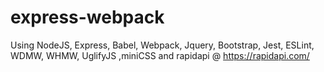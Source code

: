 # express-webpack
Using NodeJS, Express, Babel, Webpack, Jquery, Bootstrap, Jest, ESLint, WDMW, WHMW, UglifyJS ,miniCSS and rapidapi @ https://rapidapi.com/
